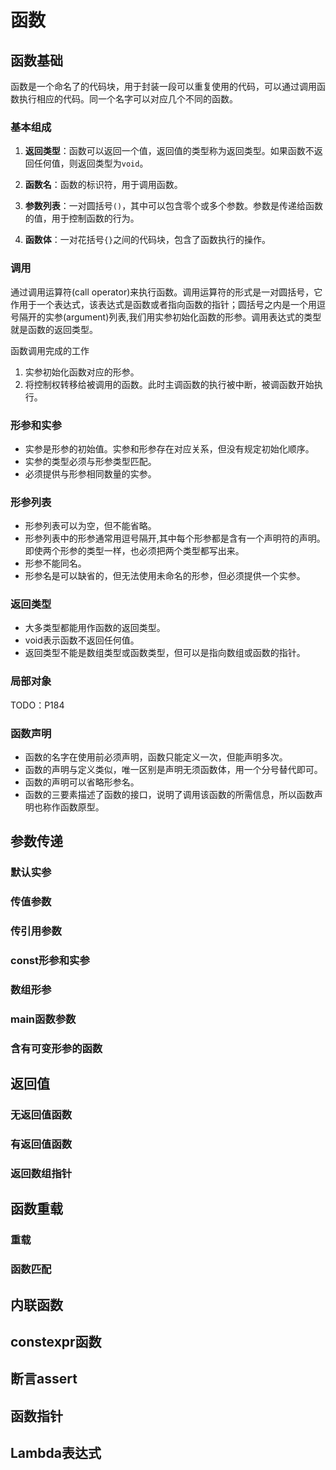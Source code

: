 # 函数

## 函数基础

函数是一个命名了的代码块，用于封装一段可以重复使用的代码，可以通过调用函数执行相应的代码。同一个名字可以对应几个不同的函数。

### 基本组成

1. **返回类型**：函数可以返回一个值，返回值的类型称为返回类型。如果函数不返回任何值，则返回类型为`void`。
    
2. **函数名**：函数的标识符，用于调用函数。
    
3. **参数列表**：一对圆括号`()`，其中可以包含零个或多个参数。参数是传递给函数的值，用于控制函数的行为。
    
4. **函数体**：一对花括号`{}`之间的代码块，包含了函数执行的操作。

### 调用

通过调用运算符(call operator)来执行函数。调用运算符的形式是一对圆括号，它作用于一个表达式，该表达式是函数或者指向函数的指针；圆括号之内是一个用逗号隔开的实参(argument)列表,我们用实参初始化函数的形参。调用表达式的类型就是函数的返回类型。

函数调用完成的工作

1. 实参初始化函数对应的形参。
2. 将控制权转移给被调用的函数。此时主调函数的执行被中断，被调函数开始执行。

### 形参和实参

- 实参是形参的初始值。实参和形参存在对应关系，但没有规定初始化顺序。
- 实参的类型必须与形参类型匹配。
- 必须提供与形参相同数量的实参。

### 形参列表

- 形参列表可以为空，但不能省略。
- 形参列表中的形参通常用逗号隔开,其中每个形参都是含有一个声明符的声明。即使两个形参的类型一样，也必须把两个类型都写出来。
- 形参不能同名。
- 形参名是可以缺省的，但无法使用未命名的形参，但必须提供一个实参。

### 返回类型

- 大多类型都能用作函数的返回类型。
- void表示函数不返回任何值。
- 返回类型不能是数组类型或函数类型，但可以是指向数组或函数的指针。

### 局部对象

TODO：P184

### 函数声明

- 函数的名字在使用前必须声明，函数只能定义一次，但能声明多次。
- 函数的声明与定义类似，唯一区别是声明无须函数体，用一个分号替代即可。
- 函数的声明可以省略形参名。
- 函数的三要素描述了函数的接口，说明了调用该函数的所需信息，所以函数声明也称作函数原型。

## 参数传递

### 默认实参

### 传值参数

### 传引用参数

### const形参和实参

### 数组形参

### main函数参数

### 含有可变形参的函数

## 返回值

### 无返回值函数

### 有返回值函数

### 返回数组指针

## 函数重载

### 重载

### 函数匹配

## 内联函数

## constexpr函数

## 断言assert

## 函数指针

## Lambda表达式